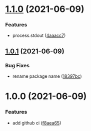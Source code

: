 # [1.1.0](https://github.com/189/clearconsole/compare/v1.0.1...v1.1.0) (2021-06-09)


### Features

* process.stdout ([4aaacc7](https://github.com/189/clearconsole/commit/4aaacc7a847e4c1b7aa74a1153e74938c723d337))

## [1.0.1](https://github.com/189/clearconsole/compare/v1.0.0...v1.0.1) (2021-06-09)


### Bug Fixes

* rename package name ([18397bc](https://github.com/189/clearconsole/commit/18397bc480ccc09139d7a921e010ea2d3ecb40e8))

# 1.0.0 (2021-06-09)


### Features

* add github ci ([f8aea65](https://github.com/189/clearconsole/commit/f8aea65be4ccd314c1b9bf8626d5e0cd5846fe13))

